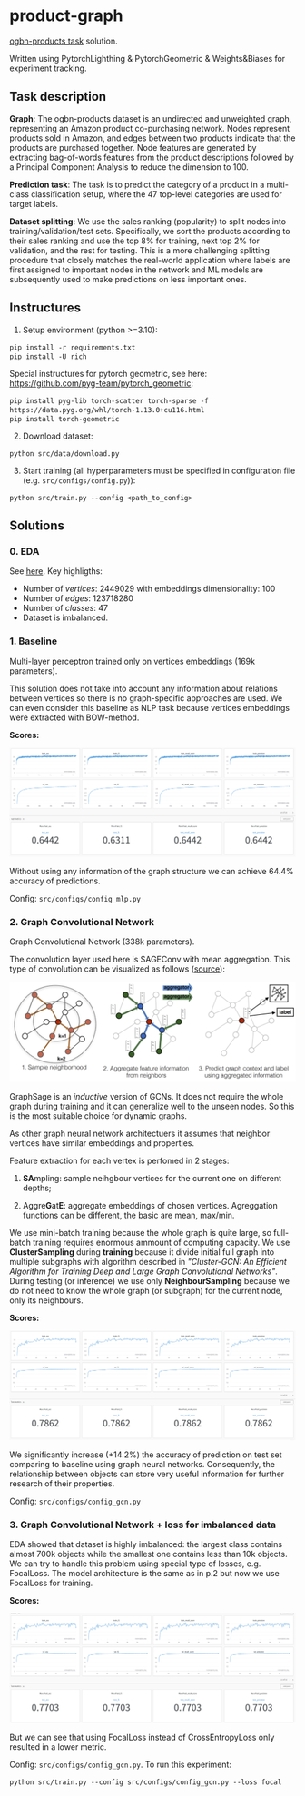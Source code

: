 # product-graph


[ogbn-products task](https://ogb.stanford.edu/docs/nodeprop/#ogbn-products) solution.

Written using PytorchLighthing & PytorchGeometric & Weights&Biases for experiment tracking.



## Task description

**Graph**: The ogbn-products dataset is an undirected and unweighted graph, representing an Amazon product co-purchasing network. Nodes represent products sold in Amazon, and edges between two products indicate that the products are purchased together. Node features are generated by extracting bag-of-words features from the product descriptions followed by a Principal Component Analysis to reduce the dimension to 100.

**Prediction task**: The task is to predict the category of a product in a multi-class classification setup, where the 47 top-level categories are used for target labels.

**Dataset splitting**: We use the sales ranking (popularity) to split nodes into training/validation/test sets. Specifically, we sort the products according to their sales ranking and use the top 8% for training, next top 2% for validation, and the rest for testing. This is a more challenging splitting procedure that closely matches the real-world application where labels are first assigned to important nodes in the network and ML models are subsequently used to make predictions on less important ones.


## Instructures

1. Setup environment (python >=3.10):

```
pip install -r requirements.txt
pip install -U rich

```

Special instructures for pytorch geometric, see here: https://github.com/pyg-team/pytorch_geometric:
```
pip install pyg-lib torch-scatter torch-sparse -f https://data.pyg.org/whl/torch-1.13.0+cu116.html
pip install torch-geometric

```

2. Download dataset:

```
python src/data/download.py
```

3. Start training (all hyperparameters must be specified in configuration file (e.g. `src/configs/config.py`)):

```
python src/train.py --config <path_to_config>
```


## **Solutions**

### 0. **EDA**

See [here](notebooks/eda.ipynb). Key highligths: 

- Number of *vertices*: 2449029 with embeddings dimensionality: 100
- Number of *edges*: 123718280
- Number of *classes*: 47
- Dataset is imbalanced.


### 1. **Baseline**

Multi-layer perceptron trained only on vertices embeddings (169k parameters).

This solution does not take into account any information about relations between vertices so there is no graph-specific approaches are used. We can even consider this baseline as NLP task because vertices embeddings were extracted with BOW-method.

**Scores:**

![mlp_metrics](images/mlp-metrics.png)

Without using any information of the graph structure we can achieve 64.4% accuracy of predictions.

Config: `src/configs/config_mlp.py`


### 2. **Graph Convolutional Network**

Graph Convolutional Network (338k parameters). 

The convolution layer used here is SAGEConv with mean aggregation. This type of convolution can be visualized as follows ([source](https://arxiv.org/pdf/1706.02216.pdf)):

![sage](images/sample_and_agg.png)

GraphSage is an *inductive* version of GCNs. It does not require the whole graph during training and it can generalize well to the unseen nodes. So this is the most suitable choice for dynamic graphs.

As other graph neural network architectuers it assumes that neighbor vertices have similar embeddings and properties. 

Feature extraction for each vertex is perfomed in 2 stages: 

1. **SA**mpling: sample neihgbour vertices for the current one on different depths;

2. Aggre**G**at**E**: aggregate embeddings of chosen vertices. Agreggation functions can be different, the basic are mean, max/min.

We use mini-batch training because the whole graph is quite large, so full-batch training requires enormous ammount of computing capacity. We use **ClusterSampling** during **training** because it divide initial full graph into multiple subgraphs with algorithm described in *"Cluster-GCN: An Efficient Algorithm for Training Deep and Large Graph Convolutional Networks"*. During testing (or inference) we use only **NeighbourSampling** because we do not need to know the whole graph (or subgraph) for the current node, only its neighbours.

**Scores:**

![gcn_metrics](images/gcn-metrics.png)


We significantly increase (+14.2%) the accuracy of prediction on test set comparing to baseline using graph neural networks. Consequently, the relationship between objects can store very useful information for further research of their properties. 


Config: `src/configs/config_gcn.py`


### 3. **Graph Convolutional Network + loss for imbalanced data**

EDA showed that dataset is highly imbalanced: the largest class contains almost 700k objects while the smallest one contains less than 10k objects. We can try to handle this problem using special type of losses, e.g. FocalLoss. The model architecture is the same as in p.2 but now we use FocalLoss for training.

**Scores:**

![gcn__focal_metrics](images/gcn-focal-metrics.png)

But we can see that using FocalLoss instead of CrossEntropyLoss only resulted in a lower metric.

Config: `src/configs/config_gcn.py`. To run this experiment: 
```
python src/train.py --config src/configs/config_gcn.py --loss focal
```

